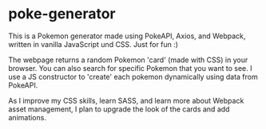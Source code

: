 # poke-generator
This is a Pokemon generator made using PokeAPI, Axios, and Webpack, written in vanilla JavaScript und CSS. Just for fun :)

The webpage returns a random Pokemon 'card' (made with CSS) in your browser. You can also search for specific Pokemon that you want to see. I use a JS constructor to 'create' each pokemon dynamically using data from PokeAPI. 

As I improve my CSS skills, learn SASS, and learn more about Webpack asset management, I plan to upgrade the look of the cards and add animations.
